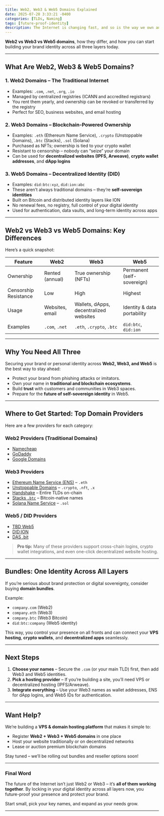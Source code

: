 ```yaml
---
title: Web2, Web3 & Web5 Domains Explained
date: 2025-07-28 3:33:21 -0400
categories: [TLDs, Naming]
tags: [future-proof-identity]
description: The Internet is changing fast, and so is the way we own and manage domain names. Traditional Web2 domains like `.com` and `.org` are still essential, but **Web3 and Web5 domains** are redefining what it means to have a truly secure, censorship-resistant digital presence.
---
```


**Web2 vs Web3 vs Web5 domains**, how they differ, and how you can start building your brand identity across all three layers today.

---

## **What Are Web2, Web3 & Web5 Domains?**

### **1. Web2 Domains – The Traditional Internet**

* Examples: `.com`, `.net`, `.org`, `.io`
* Managed by centralized registries (ICANN and accredited registrars)
* You rent them yearly, and ownership can be revoked or transferred by the registry
* Perfect for SEO, business websites, and email hosting

### **2. Web3 Domains – Blockchain-Powered Ownership**

* Examples: `.eth` (Ethereum Name Service), `.crypto` (Unstoppable Domains), `.btc` (Stacks), `.sol` (Solana)
* Purchased as NFTs; ownership is tied to your crypto wallet
* Resistant to censorship – nobody can “seize” your domain
* Can be used for **decentralized websites (IPFS, Arweave)**, **crypto wallet addresses**, and **dApp logins**

### **3. Web5 Domains – Decentralized Identity (DID)**

* Examples: `did:btc:xyz`, `did:ion:abc`
* These aren’t always traditional domains – they’re **self-sovereign identities**
* Built on Bitcoin and distributed identity layers like ION
* No renewal fees, no registry, full control of your digital identity
* Used for authentication, data vaults, and long-term identity across apps

---

## **Web2 vs Web3 vs Web5 Domains: Key Differences**

Here’s a quick snapshot:

| **Feature**           | **Web2**        | **Web3**                               | **Web5**                    |
| --------------------- | --------------- | -------------------------------------- | --------------------------- |
| Ownership             | Rented (annual) | True ownership (NFTs)                  | Permanent (self-sovereign)  |
| Censorship Resistance | Low             | High                                   | Highest                     |
| Usage                 | Websites, email | Wallets, dApps, decentralized websites | Identity & data portability |
| Examples              | `.com`, `.net`  | `.eth`, `.crypto`, `.btc`              | `did:btc`, `did:ion`        |

---

## **Why You Need All Three**

Securing your brand or personal identity across **Web2, Web3, and Web5** is the best way to stay ahead:

* Protect your brand from phishing attacks or imitators.
* Own your name in **traditional and blockchain ecosystems**.
* Build **trust** with customers and communities in Web3 spaces.
* Prepare for the **future of self-sovereign identity** in Web5.

---

## **Where to Get Started: Top Domain Providers**

Here are a few providers for each category:

### **Web2 Providers (Traditional Domains)**

* [Namecheap](https://namecheap.com)
* [GoDaddy](https://godaddy.com)
* [Google Domains](https://domains.google)

### **Web3 Providers**

* [Ethereum Name Service (ENS)](https://ens.domains) – `.eth`
* [Unstoppable Domains](https://unstoppabledomains.com) – `.crypto`, `.nft`, `.x`
* [Handshake](https://handshake.org) – Entire TLDs on-chain
* [Stacks `.btc`](https://btc.us) – Bitcoin-native names
* [Solana Name Service](https://bonfida.org) – `.sol`

### **Web5 / DID Providers**

* [TBD Web5](https://developer.tbd.website/projects/web5/)
* [DID\:ION](https://identity.foundation/ion/)
* [DAS .bit](https://did.id/)

> **Pro tip:** Many of these providers support cross-chain logins, crypto wallet integrations, and even one-click decentralized website hosting.

---

## **Bundles: One Identity Across All Layers**

If you’re serious about brand protection or digital sovereignty, consider buying **domain bundles**.

Example:

* `company.com` (Web2)
* `company.eth` (Web3)
* `company.btc` (Web3 Bitcoin)
* `did:btc:company` (Web5 identity)

This way, you control your presence on all fronts and can connect your **VPS hosting**, **crypto wallets**, and **decentralized apps** seamlessly.

---

## **Next Steps**

1. **Choose your names** – Secure the `.com` (or your main TLD) first, then add Web3 and Web5 identities.
2. **Pick a hosting provider** – If you’re building a site, you’ll need VPS or decentralized hosting (IPFS/Arweave).
3. **Integrate everything** – Use your Web3 names as wallet addresses, ENS for dApp logins, and Web5 IDs for authentication.

---

## **Want Help?**

We’re building a **VPS & domain hosting platform** that makes it simple to:

* Register **Web2 + Web3 + Web5 domains** in one place
* Host your website traditionally or on decentralized networks
* Lease or auction premium blockchain domains

Stay tuned – we’ll be rolling out bundles and reseller options soon!

---

### **Final Word**

The future of the Internet isn’t just Web2 or Web3 – it’s **all of them working together**. By locking in your digital identity across all layers now, you future-proof your presence and protect your brand.

Start small, pick your key names, and expand as your needs grow.

---
